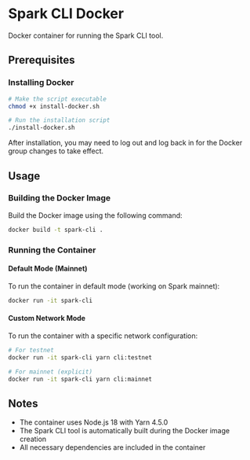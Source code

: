 # Spark CLI Docker

Docker container for running the Spark CLI tool.

## Prerequisites

### Installing Docker
```bash
# Make the script executable
chmod +x install-docker.sh

# Run the installation script
./install-docker.sh
```

After installation, you may need to log out and log back in for the Docker group changes to take effect.

## Usage

### Building the Docker Image

Build the Docker image using the following command:

```bash
docker build -t spark-cli .
```

### Running the Container

#### Default Mode (Mainnet)
To run the container in default mode (working on Spark mainnet):

```bash
docker run -it spark-cli
```

#### Custom Network Mode
To run the container with a specific network configuration:

```bash
# For testnet
docker run -it spark-cli yarn cli:testnet

# For mainnet (explicit)
docker run -it spark-cli yarn cli:mainnet
```

## Notes

- The container uses Node.js 18 with Yarn 4.5.0
- The Spark CLI tool is automatically built during the Docker image creation
- All necessary dependencies are included in the container